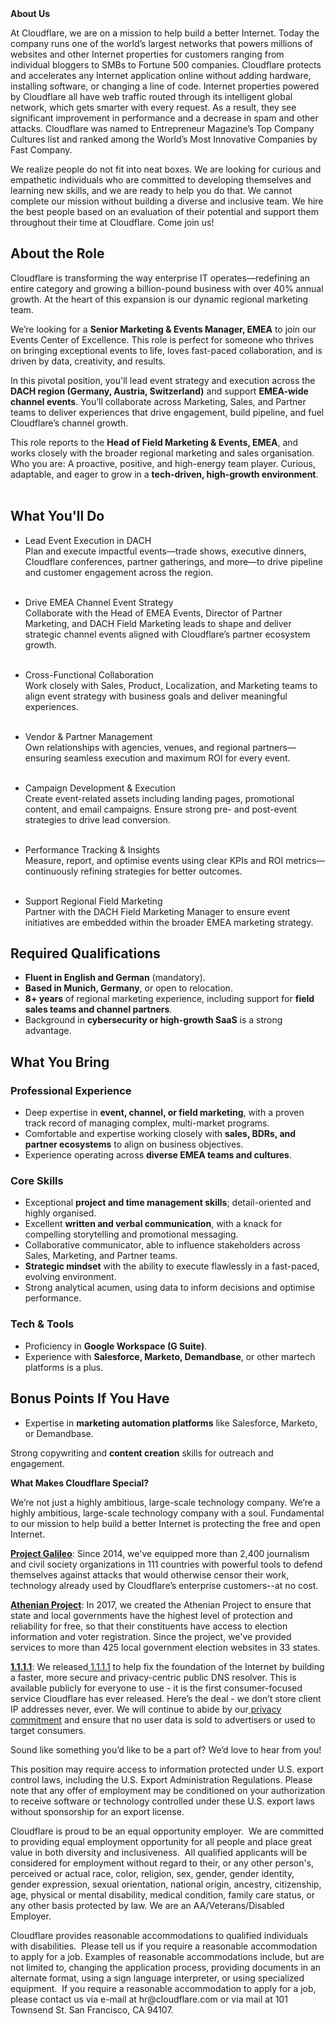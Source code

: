 <div class="content-intro">
	<div><strong>About Us</strong></div>
	<div>
		<p>At Cloudflare, we are on a mission to help build a better Internet. Today the company runs one of the world’s largest networks that powers millions of websites and other Internet properties for customers ranging from individual bloggers to SMBs to Fortune 500 companies. Cloudflare protects and accelerates any Internet application online without adding hardware, installing software, or changing a line of code. Internet properties powered by Cloudflare all have web traffic routed through its intelligent global network, which gets smarter with every request. As a result, they see significant improvement in performance and a decrease in spam and other attacks. Cloudflare was named to Entrepreneur Magazine’s Top Company Cultures list and ranked among the World’s Most Innovative Companies by Fast Company.&nbsp;</p>
		<p><span style="font-weight: 400;">We realize people do not fit into neat boxes. We are looking for curious and empathetic individuals who are committed to developing themselves and learning new skills, and we are ready to help you do that. We cannot complete our mission without building a diverse and inclusive team. We hire the best people based on an evaluation of their potential and support them throughout their time at Cloudflare. Come join us!&nbsp;</span></p>
	</div>
</div>
<h2><strong>About the Role</strong></h2>
<p>Cloudflare is transforming the way enterprise IT operates—redefining an entire category and growing a billion-pound business with over 40% annual growth. At the heart of this expansion is our dynamic regional marketing team.</p>
<p>We’re looking for a <strong>Senior Marketing &amp; Events Manager, EMEA</strong> to join our Events Center of Excellence. This role is perfect for someone who thrives on bringing exceptional events to life, loves fast-paced collaboration, and is driven by data, creativity, and results.</p>
<p>In this pivotal position, you'll lead event strategy and execution across the <strong>DACH region (Germany, Austria, Switzerland)</strong> and support <strong>EMEA-wide channel events</strong>. You’ll collaborate across Marketing, Sales, and Partner teams to deliver experiences that drive engagement, build pipeline, and fuel Cloudflare’s channel growth.</p>
<p>This role reports to the <strong>Head of Field Marketing &amp; Events, EMEA</strong>, and works closely with the broader regional marketing and sales organisation. Who you are: A proactive, positive, and high-energy team player. Curious, adaptable, and eager to grow in a <strong>tech-driven, high-growth environment</strong>.<br><br></p>
<h2><strong>What You'll Do</strong></h2>
<ul>
	<li>
		<p>Lead Event Execution in DACH<br>Plan and execute impactful events—trade shows, executive dinners, Cloudflare conferences, partner gatherings, and more—to drive pipeline and customer engagement across the region.<br><br></p>
	</li>
	<li>
		<p>Drive EMEA Channel Event Strategy<br>Collaborate with the Head of EMEA Events, Director of Partner Marketing, and DACH Field Marketing leads to shape and deliver strategic channel events aligned with Cloudflare’s partner ecosystem growth.<br><br></p>
	</li>
	<li>
		<p>Cross-Functional Collaboration<br>Work closely with Sales, Product, Localization, and Marketing teams to align event strategy with business goals and deliver meaningful experiences.<br><br></p>
	</li>
	<li>
		<p>Vendor &amp; Partner Management<br>Own relationships with agencies, venues, and regional partners—ensuring seamless execution and maximum ROI for every event.<br><br></p>
	</li>
	<li>
		<p>Campaign Development &amp; Execution<br>Create event-related assets including landing pages, promotional content, and email campaigns. Ensure strong pre- and post-event strategies to drive lead conversion.<br><br></p>
	</li>
	<li>
		<p>Performance Tracking &amp; Insights<br>Measure, report, and optimise events using clear KPIs and ROI metrics—continuously refining strategies for better outcomes.<br><br></p>
	</li>
	<li>
		<p>Support Regional Field Marketing<br>Partner with the DACH Field Marketing Manager to ensure event initiatives are embedded within the broader EMEA marketing strategy.</p>
	</li>
</ul>
<h2><strong>Required Qualifications</strong></h2>
<ul>
	<li><strong>Fluent in English and German</strong> (mandatory).</li>
	<li><strong>Based in Munich, Germany</strong>, or open to relocation.</li>
	<li><strong>8+ years</strong> of regional marketing experience, including support for <strong>field sales teams and channel partners</strong>.</li>
	<li>Background in <strong>cybersecurity or high-growth SaaS</strong> is a strong advantage.</li>
</ul>
<h2><strong>What You Bring</strong></h2>
<h3><strong>Professional Experience</strong></h3>
<ul>
	<li>Deep expertise in <strong>event, channel, or field marketing</strong>, with a proven track record of managing complex, multi-market programs.</li>
	<li>Comfortable and expertise working closely with <strong>sales, BDRs, and partner ecosystems</strong> to align on business objectives.</li>
	<li>Experience operating across <strong>diverse EMEA teams and cultures</strong>.</li>
</ul>
<h3><strong>Core Skills</strong></h3>
<ul>
	<li>Exceptional <strong>project and time management skills</strong>; detail-oriented and highly organised.</li>
	<li>Excellent <strong>written and verbal communication</strong>, with a knack for compelling storytelling and promotional messaging.</li>
	<li>Collaborative communicator, able to influence stakeholders across Sales, Marketing, and Partner teams.</li>
	<li><strong>Strategic mindset</strong> with the ability to execute flawlessly in a fast-paced, evolving environment.</li>
	<li>Strong analytical acumen, using data to inform decisions and optimise performance.</li>
</ul>
<h3><strong>Tech &amp; Tools</strong></h3>
<ul>
	<li>Proficiency in <strong>Google Workspace (G Suite)</strong>.</li>
	<li>Experience with <strong>Salesforce, Marketo, Demandbase</strong>, or other martech platforms is a plus.</li>
</ul>
<h2><strong>Bonus Points If You Have</strong></h2>
<ul>
	<li>Expertise in <strong>marketing automation platforms</strong> like Salesforce, Marketo, or Demandbase.</li>
</ul>
<p>Strong copywriting and <strong>content creation</strong> skills for outreach and engagement.</p>
<div class="content-conclusion">
	<p><strong>What Makes Cloudflare Special?</strong></p>
	<p><span style="font-weight: 400;">We’re not just a highly ambitious, large-scale technology company. We’re a highly ambitious, large-scale technology company with a soul. Fundamental to our mission to help build a better Internet is protecting the free and open Internet.</span></p>
	<p><a href="https://blog.cloudflare.com/protecting-free-expression-online/"><strong>Project Galileo</strong></a><span style="font-weight: 400;">: Since 2014, we've equipped more than 2,400 journalism and civil society organizations in 111 countries with powerful tools to defend themselves against attacks that would otherwise censor their work, technology already used by Cloudflare’s enterprise customers--at no cost.</span></p>
	<p><strong><a href="https://www.cloudflare.com/athenian/">Athenian Project</a></strong><span style="font-weight: 400;">: In 2017, we created the Athenian Project to ensure that state and local governments have the highest level of protection and reliability for free, so that their constituents have access to election information and voter registration. Since the project, we've provided services to more than 425 local government election websites in 33 states.</span></p>
	<p><a href="https://1.1.1.1/"><strong>1.1.1.1</strong></a><span style="font-weight: 400;">: We released</span><a href="https://1.1.1.1/"> <span style="font-weight: 400;">1.1.1.1</span></a><span style="font-weight: 400;"> to help fix the foundation of the Internet by building a faster, more secure and privacy-centric public DNS resolver. This is available publicly for everyone to use - it is the first consumer-focused service Cloudflare has ever released. Here’s the deal - we don’t store client IP addresses never, ever. We will continue to abide by our</span><a href="https://developers.cloudflare.com/1.1.1.1/privacy/public-dns-resolver"> privacy commitment</a><span style="font-weight: 400;"> and ensure that no user data is sold to advertisers or used to target consumers.</span></p>
	<p><span style="font-weight: 400;">Sound like something you’d like to be a part of? We’d love to hear from you!</span></p>
	<p><span style="font-weight: 400;">This position may require access to information protected under U.S. export control laws, including the U.S. Export Administration Regulations. Please note that any offer of employment may be conditioned on your authorization to receive software or technology controlled under these U.S. export laws without sponsorship for an export license.</span></p>
	<p><span style="font-weight: 400;">Cloudflare is proud to be an equal opportunity employer. &nbsp;We are committed to providing equal employment opportunity for all people and place great value in both diversity and inclusiveness. &nbsp;All qualified applicants will be considered for employment without regard to their, or any other person's, perceived or actual</span> <span style="font-weight: 400;">race, color, religion, sex, gender, gender identity, gender expression, sexual orientation, national origin, ancestry, citizenship, age, physical or mental disability, medical condition, family care status, or any other basis protected by law. </span><span style="font-weight: 400;">We are an AA/Veterans/Disabled Employer.</span></p>
	<p><span style="font-weight: 400;">Cloudflare provides reasonable accommodations to qualified individuals with disabilities. &nbsp;Please tell us if you require a reasonable accommodation to apply for a job. Examples of reasonable accommodations include, but are not limited to, changing the application process, providing documents in an alternate format, using a sign language interpreter, or using specialized equipment. &nbsp;If you require a reasonable accommodation to apply for a job, please contact us via e-mail at </span><span style="font-weight: 400;">hr@cloudflare.com</span><span style="font-weight: 400;"> or via mail at 101 Townsend St. San Francisco, CA 94107.</span></p>
</div>